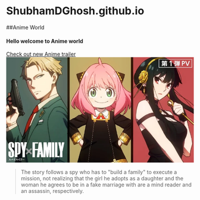 # ShubhamDGhosh.github.io
##Anime World
#### Hello welcome to Anime world
[Check out new Anime trailer](https://www.youtube.com/watch?v=ZWXuGxQ5G_0)
<img src = "spy-x-family.webp">
>The story follows a spy who has to "build a family" to execute a mission, not realizing that the girl he adopts as a daughter and the woman he agrees to be in a fake marriage with are a mind reader and an assassin, respectively.
